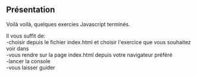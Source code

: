 ## Présentation

Voilà voilà, quelques exercies Javascript terminés.

Il vous suffit de:<br>
-choisir depuis le fichier index.html et choisir l'exercice que vous souhaitez voir dans <script src="script_##X##.js"></script> <br>
-vous rendre sur la page index.html depuis votre navigateur préféré<br>
-lancer la console<br>
-vous laisser guider
